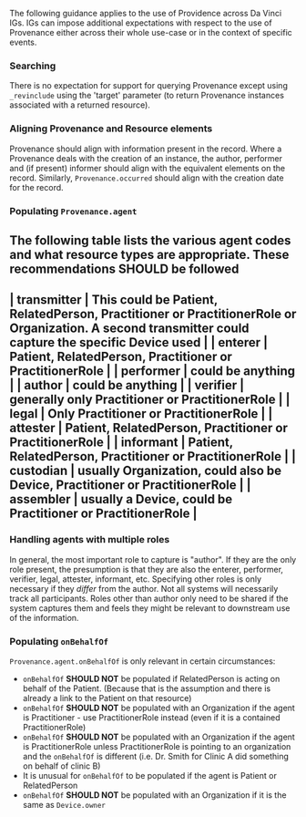 The following guidance applies to the use of Providence across Da Vinci IGs.  IGs can impose additional expectations with respect to the use of Provenance either across their whole use-case or in the context of specific events.

### Searching

There is no expectation for support for querying Provenance except using `_revinclude` using the 'target' parameter (to return Provenance instances associated with a returned resource).

### Aligning Provenance and Resource elements

Provenance should align with information present in the record.  Where a Provenance deals with the creation of an instance, the author, performer and (if present) informer should align with the equivalent elements on the record.  Similarly, `Provenance.occurred` should align with the creation date for the record.

### Populating `Provenance.agent`

The following table lists the various agent codes and what resource types are appropriate.  These recommendations **SHOULD** be followed
------------------------
| transmitter | This could be Patient, RelatedPerson, Practitioner or PractitionerRole or Organization.  A second transmitter could capture the specific Device used |
| enterer     | Patient, RelatedPerson, Practitioner or PractitionerRole |
| performer   | could be anything |
| author      | could be anything |
| verifier    | generally only Practitioner or PractitionerRole |
| legal       | Only Practitioner or PractitionerRole |
| attester    | Patient, RelatedPerson, Practitioner or PractitionerRole |
| informant   | Patient, RelatedPerson, Practitioner or PractitionerRole |
| custodian   | usually Organization, could also be Device, Practitioner or PractitionerRole |
| assembler   | usually a Device, could be Practitioner or PractitionerRole |
------------------------------------------

### Handling agents with multiple roles

In general, the most important role to capture is "author".  If they are the only role present, the presumption is that they are also the enterer, performer, verifier, legal, attester, informant, etc.  Specifying other roles is only necessary if they *differ* from the author.  Not all systems will necessarily track all participants.  Roles other than author only need to be shared if the system captures them and feels they might be relevant to downstream use of the information.

### Populating `onBehalfOf`

`Provenance.agent.onBehalfOf` is only relevant in certain circumstances:

* `onBehalfOf` **SHOULD NOT** be populated if RelatedPerson is acting on behalf of the Patient.  (Because that is the assumption and there is already a link to the Patient on that resource)
* `onBehalfOf` **SHOULD NOT** be populated with an Organization if the agent is Practitioner - use PractitionerRole instead (even if it is a contained PractitionerRole)
* `onBehalfOf` **SHOULD NOT** be populated with an Organization if the agent is PractitionerRole unless PractitionerRole is pointing to an organization and the `onBehalfOf` is different (i.e. Dr. Smith for Clinic A did something on behalf of clinic B)
* It is unusual for `onBehalfOf` to be populated if the agent is Patient or RelatedPerson
* `onBehalfOf` **SHOULD NOT** be populated with an Organization if it is the same as `Device.owner`

